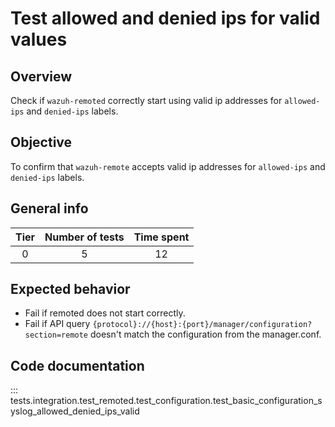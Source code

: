 # Test allowed and denied ips for valid values

## Overview 

Check if `wazuh-remoted` correctly start using valid ip addresses for `allowed-ips` and `denied-ips` labels.

## Objective

To confirm that `wazuh-remote` accepts valid ip addresses for `allowed-ips` and `denied-ips` labels.

## General info

|Tier | Number of tests | Time spent |
|:--:|:--:|:--:|
| 0 | 5 | 12 |

## Expected behavior

- Fail if remoted does not start correctly.
- Fail if API query `{protocol}://{host}:{port}/manager/configuration?section=remote` doesn't 
  match the configuration from the manager.conf.

## Code documentation

::: tests.integration.test_remoted.test_configuration.test_basic_configuration_syslog_allowed_denied_ips_valid
